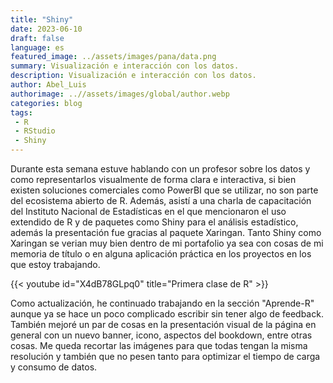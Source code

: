 ```yaml
---
title: "Shiny"
date: 2023-06-10
draft: false
language: es
featured_image: ../assets/images/pana/data.png
summary: Visualización e interacción con los datos. 
description: Visualización e interacción con los datos. 
author: Abel_Luis
authorimage: ..//assets/images/global/author.webp
categories: blog
tags: 
 - R 
 - RStudio
 - Shiny
---
```




Durante esta semana estuve hablando con un profesor sobre los datos y como representarlos visualmente de forma clara e interactiva, si bien existen soluciones comerciales como PowerBI que se utilizar, no son parte del ecosistema abierto de R. Además, asistí a una charla de capacitación del Instituto Nacional de Estadísticas en el que mencionaron el uso extendido de R y de paquetes como Shiny para el análisis estadístico, además la presentación fue gracias al paquete Xaringan. Tanto Shiny como Xaringan se verian muy bien dentro de mi portafolio ya sea con cosas de mi memoria de título o en alguna aplicación práctica en los proyectos en los que estoy trabajando. 

{{< youtube id="X4dB78GLpq0" title="Primera clase de R" >}}


Como actualización, he continuado trabajando en la sección "Aprende-R" aunque ya se hace un poco complicado escribir sin tener algo de feedback. También mejoré un par de cosas en la presentación visual de la página en general con un nuevo banner, icono, aspectos del bookdown, entre otras cosas. Me queda recortar las imágenes para que todas tengan la misma resolución y también que no pesen tanto para optimizar el tiempo de carga y consumo de datos.  
